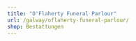 ```yaml
---
title: "O'Flaherty Funeral Parlour"
url: /galway/oflaherty-funeral-parlour/
shop: Bestattungen
---
```

